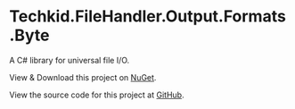 # Techkid.FileHandler.Output.Formats.Byte

A C# library for universal file I/O.

View & Download this project on [NuGet](https://www.nuget.org/packages/Techkid.FileHandler.Output.Formats.Byte/).

View the source code for this project at [GitHub](https://github.com/simon-techkid/Techkid.FileHandler.Output.Formats.Byte/).
